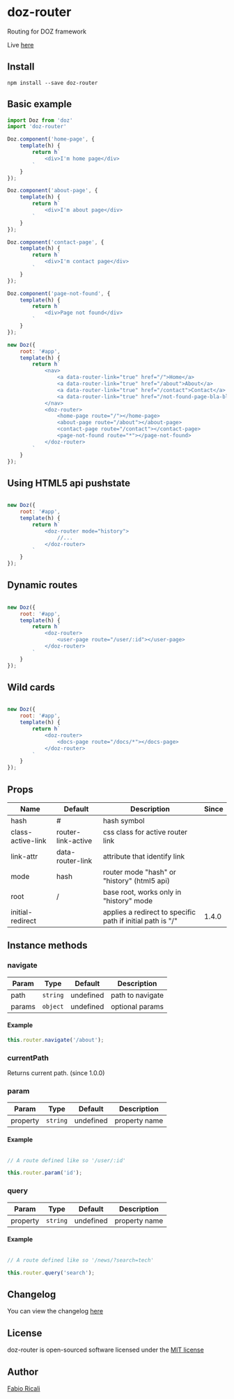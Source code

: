 # doz-router
Routing for DOZ framework

Live <a href="https://dozjs-cmp.github.io/doz-router/dist/index.html">here</a>

## Install
```
npm install --save doz-router
```

## Basic example
```javascript
import Doz from 'doz'
import 'doz-router'

Doz.component('home-page', {
    template(h) {
        return h`
            <div>I'm home page</div>
        `
    }
});

Doz.component('about-page', {
    template(h) {
        return h`
            <div>I'm about page</div>
        `
    }
});

Doz.component('contact-page', {
    template(h) {
        return h`
            <div>I'm contact page</div>
        `
    }
});

Doz.component('page-not-found', {
    template(h) {
        return h`
            <div>Page not found</div>
        `
    }
});

new Doz({
    root: '#app',
    template(h) {
        return h`
            <nav>
                <a data-router-link="true" href="/">Home</a>
                <a data-router-link="true" href="/about">About</a>
                <a data-router-link="true" href="/contact">Contact</a>
                <a data-router-link="true" href="/not-found-page-bla-bla">Not found</a>
            </nav>
            <doz-router>
                <home-page route="/"></home-page>
                <about-page route="/about"></about-page>
                <contact-page route="/contact"></contact-page>
                <page-not-found route="*"></page-not-found>
            </doz-router>
        `
    }
});
```

## Using HTML5 api pushstate

```javascript

new Doz({
    root: '#app',
    template(h) {
        return h`
            <doz-router mode="history">
                //...
            </doz-router>
        `
    }
});

```

## Dynamic routes

```javascript

new Doz({
    root: '#app',
    template(h) {
        return h`
            <doz-router>
                <user-page route="/user/:id"></user-page>
            </doz-router>
        `
    }
});

```

## Wild cards

```javascript

new Doz({
    root: '#app',
    template(h) {
        return h`
            <doz-router>
                <docs-page route="/docs/*"></docs-page>
            </doz-router>
        `
    }
});

```

## Props
| Name | Default | Description | Since |
| ---- | ------- | ----------- | ----- |
| hash | # | hash symbol | |
| class-active-link | router-link-active | css class for active router link | |
| link-attr | data-router-link | attribute that identify link | |
| mode | hash | router mode "hash" or "history" (html5 api) | |
| root | / | base root, works only in "history" mode | |
| initial-redirect |  | applies a redirect to specific path if initial path is "/" | 1.4.0 |

## Instance methods

### navigate

| Param | Type | Default | Description |
| ---- | ------- | ----------- | ---------- |
| path | `string` | undefined | path to navigate |
| params | `object` | undefined | optional params |

#### Example

```javascript
this.router.navigate('/about');
```

### currentPath
Returns current path. (since 1.0.0)

### param

| Param | Type | Default | Description |
| ---- | ------- | ----------- | ---------- |
| property | `string` | undefined | property name |

#### Example

```javascript

// A route defined like so '/user/:id'

this.router.param('id');
```

### query

| Param | Type | Default | Description |
| ---- | ------- | ----------- | ---------- |
| property | `string` | undefined | property name |

#### Example

```javascript

// A route defined like so '/news/?search=tech'

this.router.query('search');
```

## Changelog
You can view the changelog <a target="_blank" href="https://github.com/dozjs-cmp/doz-router/blob/master/CHANGELOG.md">here</a>

## License
doz-router is open-sourced software licensed under the <a target="_blank" href="http://opensource.org/licenses/MIT">MIT license</a>

## Author
<a target="_blank" href="rica.li">Fabio Ricali</a>